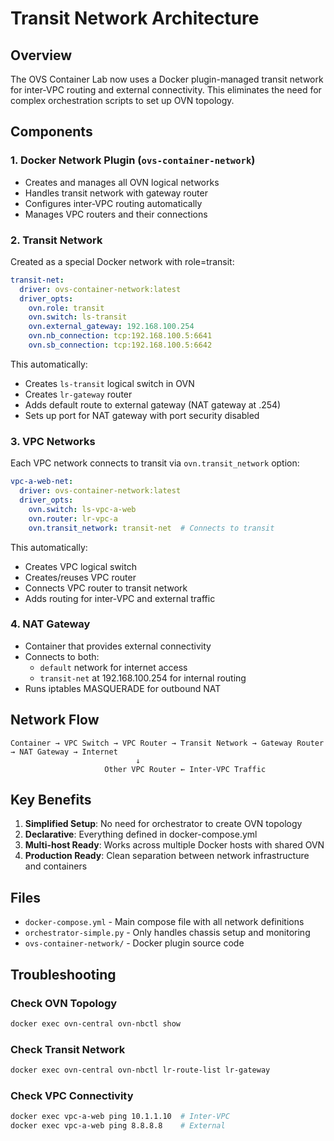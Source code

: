 # Transit Network Architecture

## Overview

The OVS Container Lab now uses a Docker plugin-managed transit network for inter-VPC routing and external connectivity. This eliminates the need for complex orchestration scripts to set up OVN topology.

## Components

### 1. Docker Network Plugin (`ovs-container-network`)
- Creates and manages all OVN logical networks
- Handles transit network with gateway router
- Configures inter-VPC routing automatically
- Manages VPC routers and their connections

### 2. Transit Network
Created as a special Docker network with role=transit:
```yaml
transit-net:
  driver: ovs-container-network:latest
  driver_opts:
    ovn.role: transit
    ovn.switch: ls-transit
    ovn.external_gateway: 192.168.100.254
    ovn.nb_connection: tcp:192.168.100.5:6641
    ovn.sb_connection: tcp:192.168.100.5:6642
```

This automatically:
- Creates `ls-transit` logical switch in OVN
- Creates `lr-gateway` router
- Adds default route to external gateway (NAT gateway at .254)
- Sets up port for NAT gateway with port security disabled

### 3. VPC Networks
Each VPC network connects to transit via `ovn.transit_network` option:
```yaml
vpc-a-web-net:
  driver: ovs-container-network:latest
  driver_opts:
    ovn.switch: ls-vpc-a-web
    ovn.router: lr-vpc-a
    ovn.transit_network: transit-net  # Connects to transit
```

This automatically:
- Creates VPC logical switch
- Creates/reuses VPC router
- Connects VPC router to transit network
- Adds routing for inter-VPC and external traffic

### 4. NAT Gateway
- Container that provides external connectivity
- Connects to both:
  - `default` network for internet access
  - `transit-net` at 192.168.100.254 for internal routing
- Runs iptables MASQUERADE for outbound NAT

## Network Flow

```
Container → VPC Switch → VPC Router → Transit Network → Gateway Router → NAT Gateway → Internet
                            ↓
                     Other VPC Router ← Inter-VPC Traffic
```

## Key Benefits

1. **Simplified Setup**: No need for orchestrator to create OVN topology
2. **Declarative**: Everything defined in docker-compose.yml
3. **Multi-host Ready**: Works across multiple Docker hosts with shared OVN
4. **Production Ready**: Clean separation between network infrastructure and containers

## Files

- `docker-compose.yml` - Main compose file with all network definitions
- `orchestrator-simple.py` - Only handles chassis setup and monitoring
- `ovs-container-network/` - Docker plugin source code

## Troubleshooting

### Check OVN Topology
```bash
docker exec ovn-central ovn-nbctl show
```

### Check Transit Network
```bash
docker exec ovn-central ovn-nbctl lr-route-list lr-gateway
```

### Check VPC Connectivity
```bash
docker exec vpc-a-web ping 10.1.1.10  # Inter-VPC
docker exec vpc-a-web ping 8.8.8.8    # External
```